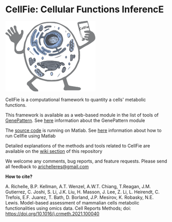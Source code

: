 # **CellFie**: Cellular Functions InferencE

<img src="https://github.com/LewisLabUCSD/CellFie/blob/master/Images/LogoCellFie.png" width="280" height="220">

 CellFie is a computational framework to quantity a cells' metabolic functions.
 
 
 
 This framework is available as a web-based module in the list of tools of [GenePattern](https://www.genepattern.org). See [here](https://github.com/LewisLabUCSD/CellFie/wiki/Tutorial-:-GenePattern-module) information about the GenePattern module
 
 The [source code](https://github.com/LewisLabUCSD/CellFie/blob/master/src/CellFie.m) is running on Matlab. See [here](https://github.com/LewisLabUCSD/CellFie/wiki/Running-CellFie-in-Matlab) information about how to run Cellfie using Matlab
 
Detailed explanations of the methods and tools related to CellFie are available on the [wiki section](https://github.com/LewisLabUCSD/CellFie/wiki) of this repository



We welcome any comments, bug reports, and feature requests. Please send all feedback to arichelleres@gmail.com



**How to cite?**

A. Richelle, B.P. Kellman, A.T. Wenzel, A.W.T. Chiang, T.Reagan, J.M. Gutierrez, C. Joshi, S. Li, J.K. Liu, H. Masson, J. Lee, Z. Li, L. Heirendt, C. Trefois, E.F. Juarez, T. Bath, D. Borland, J.P. Mesirov, K. Robasky, N.E. Lewis. Model-based assessment of mammalian cells metabolic functionalities using omics data. Cell Reports Methods; doi: https://doi.org/10.1016/j.crmeth.2021.100040
